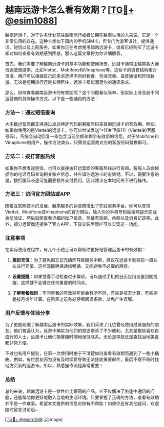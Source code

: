 # 越南远游卡怎么看有效期？[[TG💪+ @esim1088](https://t.me/s/esim1088)]

越南远游卡，对于许多计划前往越南旅行或者长期在越南生活的人来说，它是一个非常实用的存在。这种卡类似于国内的手机SIM卡，但专门为游客设计，提供通话、短信以及上网服务。如果你正在考虑使用越南远游卡，或者已经购买了远游卡却对如何查看有效期感到困惑，那么这篇文章将为你详细解答。

首先，我们需要了解越南远游卡的基本功能和使用场景。远游卡通常由越南各大通信运营商提供，比如Viettel、Mobifone和Vinaphone等。这些卡的资费结构相对灵活，用户可以根据自己的需求选择不同的套餐，包括流量、语音通话和短信数量。无论是短期旅行还是长期居住，远游卡都能满足你的通讯需求。

那么，如何查看越南远游卡的有效期呢？这个问题看似简单，但实际上涉及到不同运营商的具体操作方式。以下是一些通用的方法：

### 方法一：通过短信查询

大多数运营商都支持通过发送特定代码到客服号码来查询远游卡的有效期。例如，如果你使用的是Viettel的远游卡，你可以尝试发送“*111#”到9111（Viettel的客服号码）。系统会自动回复一条包含当前余额和剩余有效期的信息。对于Mobifone和Vinaphone的用户，操作方法类似，只需将运营商对应的客服号码替换即可。

### 方法二：拨打客服热线

如果你不想发送短信，也可以直接拨打运营商的客服热线进行咨询。客服人员会根据你的电话号码查询相关账户信息，并告知你远游卡的有效期。不过，需要注意的是，拨打国际长途可能需要额外支付费用，因此建议在本地网络下进行操作。

### 方法三：访问官方网站或APP

随着互联网技术的发展，越来越多的运营商推出了在线服务平台。你可以登录Viettel、Mobifone或Vinaphone的官方网站，输入你的手机号码后按照提示完成身份验证，然后就能查看详细的账户信息，包括有效期、余额以及消费记录等。此外，部分运营商还提供了官方APP，下载安装后同样可以实现这一功能。

### 注意事项

在实际使用过程中，有几个小贴士可以帮助你更好地管理远游卡的有效期：

1. **提前充值**：为了避免因忘记充值而导致服务中断，建议在远游卡到期前一周左右进行充值。这样既能确保通信畅通，又能避免不必要的麻烦。
   
2. **设置提醒**：如果觉得手动检查过于繁琐，可以通过手机的日历应用设置到期提醒，这样就不会错过任何重要的时间点。

3. **了解套餐规则**：不同套餐的有效期可能会有所不同，有些是按天计算，有些则是按月或年计算。在购买之前务必仔细阅读条款，以免产生误解。

### 用户反馈与体验分享

为了更直观地了解越南远游卡的实际效果，我们采访了几位曾经使用过该服务的朋友。他们普遍认为，远游卡确实为他们的旅途增添了不少便利。尤其是那些喜欢自由行的人士，远游卡让他们能够随时随地保持联系，无论是导航还是查找当地美食都非常方便。

不过也有用户提到，在第一次使用时由于不清楚如何查看有效期而遇到了一些小插曲。例如，有位朋友因为没有及时续费导致无法接收重要邮件，最后不得不临时找地方买新的远游卡。所以，熟悉操作流程非常重要！

### 总结

总的来说，越南远游卡是一款性价比很高的产品，它不仅解决了旅途中通讯的问题，还能帮助你更好地融入当地的生活环境。只要掌握了正确的方法，查看有效期并不是一件难事。希望本文提供的信息对你有所帮助！如果你还有其他疑问，欢迎随时留言讨论哦~

[[TG💪+ @esim1088](https://t.me/s/esim1088) ![Image](https://i.postimg.cc/4NQfJmqS/Snipaste-2025-05-13-00-14-12.png)]